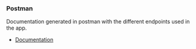 ### Postman
Documentation generated in postman with the different endpoints used in the app.

* [Documentation](https://documenter.getpostman.com/view/18289711/2s9YCBvVfV)
